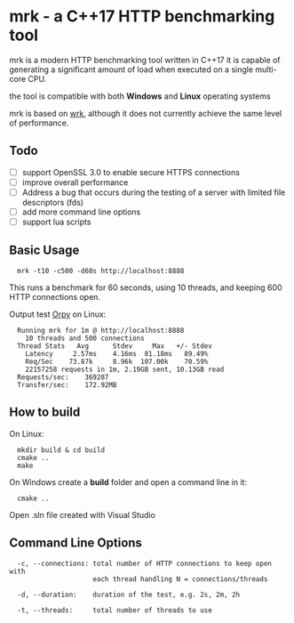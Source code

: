# mrk - a C++17 HTTP benchmarking tool

  mrk is a modern HTTP benchmarking tool written in C++17 
  it is capable of generating a significant amount of load when executed on a single multi-core CPU. 
  
  the tool is compatible with both **Windows** and **Linux** operating systems

  mrk is based on [wrk](https://github.com/wg/wrk), although it does not currently achieve the same level of performance.

## Todo
- [ ] support OpenSSL 3.0 to enable secure HTTPS connections
- [ ] improve overall performance
- [ ] Address a bug that occurs during the testing of a server with limited file descriptors (fds)
- [ ] add more command line options
- [ ] support lua scripts

## Basic Usage

```
  mrk -t10 -c500 -d60s http://localhost:8888
```

  This runs a benchmark for 60 seconds, using 10 threads, 
  and keeping 600 HTTP connections open.

  Output test [Orpy](https://github.com/M4iKZ/Orpy) on Linux:

```
  Running mrk for 1m @ http://localhost:8888
    10 threads and 500 connections
  Thread Stats   Avg      Stdev     Max   +/- Stdev
    Latency     2.57ms    4.16ms  81.18ms   89.49%
    Req/Sec    73.87k     8.96k  107.00k    70.59%
    22157258 requests in 1m, 2.19GB sent, 10.13GB read
  Requests/sec:    369287
  Transfer/sec:    172.92MB
```

## How to build

On Linux:

```
  mkdir build & cd build
  cmake ..
  make  
```

On Windows create a **build** folder and open a command line in it:

```
  cmake ..
```

Open .sln file created with Visual Studio

## Command Line Options
```
  -c, --connections: total number of HTTP connections to keep open with
                     each thread handling N = connections/threads

  -d, --duration:    duration of the test, e.g. 2s, 2m, 2h

  -t, --threads:     total number of threads to use
```